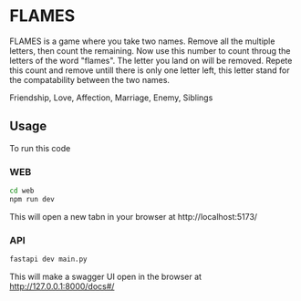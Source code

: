 ﻿# FLAMES

FLAMES is a game where you take two names. Remove all the multiple letters, then count the remaining. Now use this number to count throug the letters of the word "flames". The letter you land on will be removed. Repete this count and remove untill there is only one letter left, this letter stand for the compatability between the two names.

Friendship, Love, Affection, Marriage, Enemy, Siblings

## Usage

To run this code

### WEB

```bash
cd web
npm run dev
```

This will open a new tabn in your browser at http://localhost:5173/

### API

```bash
fastapi dev main.py
```

This will make a swagger UI open in the browser at http://127.0.0.1:8000/docs#/
